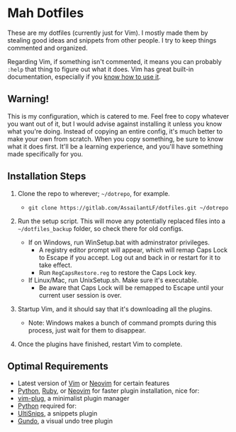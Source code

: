 # Mah Dotfiles
These are my dotfiles (currently just for Vim). I mostly made them by stealing
good ideas and snippets from other people. I try to keep things commented and
organized.

Regarding Vim, if  something isn't commented, it means you can probably `:help`
that thing to figure out what it does. Vim has great built-in documentation,
especially if you [know how to use it](http://derekwyatt.org/vim/tutorials/novice/#Help).

## Warning!
This is my configuration, which is catered to me. Feel free to copy whatever you
want out of it, but I would advise against installing it unless you know what
you're doing. Instead of copying an entire config, it's much better to make your
own from scratch. When you copy something, be sure to know what it does first.
It'll be a learning experience, and you'll have something made specifically for
you.

## Installation Steps
1. Clone the repo to wherever; `~/dotrepo`, for example.
    * `git clone https://gitlab.com/AssailantLF/dotfiles.git ~/dotrepo`

2. Run the setup script. This will move any potentially replaced files into
   a `~/dotfiles_backup` folder, so check there for old configs.
    * If on Windows, run WinSetup.bat with adminstrator privileges.
        * A registry editor prompt will appear, which will remap Caps Lock to Escape
        if you accept. Log out and back in or restart for it to take effect.
        * Run `RegCapsRestore.reg` to restore the Caps Lock key.
    * If Linux/Mac, run UnixSetup.sh. Make sure it's executable.
        * Be aware that Caps Lock will be remapped to Escape until your current user
        session is over.

3. Startup Vim, and it should say that it's downloading all the plugins.
    * Note: Windows makes a bunch of command prompts during this process, just
    wait for them to disappear.

4. Once the plugins have finished, restart Vim to complete.

## Optimal Requirements
* Latest version of [Vim](http://www.vim.org/) or [Neovim](https://neovim.io/) for certain features
* [Python](https://www.python.org/downloads/), [Ruby](https://www.ruby-lang.org/en/downloads/), or [Neovim](https://neovim.io/) for faster plugin installation, nice for:
* [vim-plug](https://github.com/junegunn/vim-plug), a minimalist plugin manager
* [Python](https://www.python.org/downloads/) required for:
* [UltiSnips](https://github.com/SirVer/ultisnips), a snippets plugin
* [Gundo](https://github.com/sjl/gundo.vim), a visual undo tree plugin
